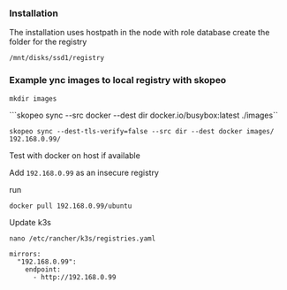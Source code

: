 ### Installation
The installation uses hostpath in the node with role database
create the folder for the registry

```/mnt/disks/ssd1/registry```

### Example ync images to local registry with skopeo

```mkdir images```

```skopeo sync --src docker --dest dir docker.io/busybox:latest ./images``

```skopeo sync --dest-tls-verify=false --src dir --dest docker images/ 192.168.0.99/```


Test with docker on host if available

Add ```192.168.0.99``` as an insecure registry

run

```docker pull 192.168.0.99/ubuntu```

Update k3s 

```nano /etc/rancher/k3s/registries.yaml```

```
mirrors:
  "192.168.0.99":
    endpoint:
      - http://192.168.0.99
```

